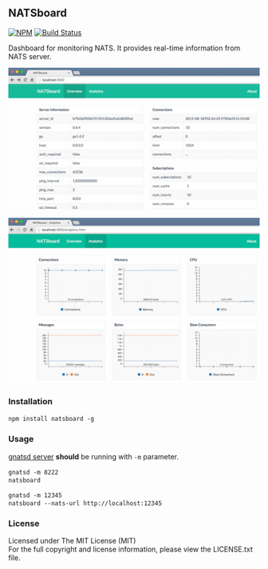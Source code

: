 ## NATSboard

[![NPM][npm-image]][npm-url] [![Build Status][travis-image]][travis-url]

Dashboard for monitoring NATS. It provides real-time information from NATS server.

![docker-vmi-builder.sh](public/img/ss-natsboard-v2-1.png)

![docker-vmi-builder.sh](public/img/ss-natsboard-v2-2.png)

### Installation

```
npm install natsboard -g
```

### Usage

[gnatsd server](http://nats.io/download/) **should** be running with `-m` parameter.

```
gnatsd -m 8222
natsboard
```
```
gnatsd -m 12345
natsboard --nats-url http://localhost:12345
```

### License

Licensed under The MIT License (MIT)  
For the full copyright and license information, please view the LICENSE.txt file.

[npm-url]: http://npmjs.org/package/natsboard
[npm-image]: https://badge.fury.io/js/natsboard.png

[travis-url]: https://travis-ci.org/cmfatih/natsboard
[travis-image]: https://travis-ci.org/cmfatih/natsboard.svg?branch=master